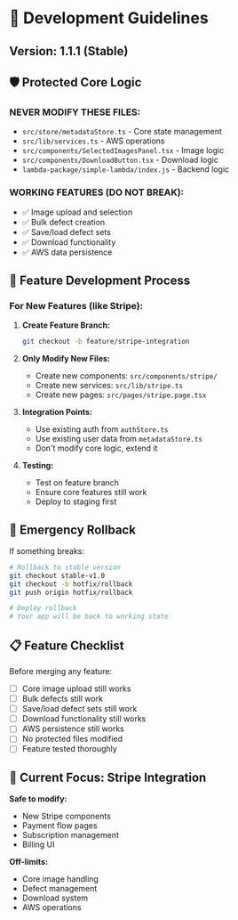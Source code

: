 # 🚀 Development Guidelines

## Version: 1.1.1 (Stable)

## 🛡️ Protected Core Logic

### **NEVER MODIFY THESE FILES:**

- `src/store/metadataStore.ts` - Core state management
- `src/lib/services.ts` - AWS operations
- `src/components/SelectedImagesPanel.tsx` - Image logic
- `src/components/DownloadButton.tsx` - Download logic
- `lambda-package/simple-lambda/index.js` - Backend logic

### **WORKING FEATURES (DO NOT BREAK):**

- ✅ Image upload and selection
- ✅ Bulk defect creation
- ✅ Save/load defect sets
- ✅ Download functionality
- ✅ AWS data persistence

## 🔄 Feature Development Process

### **For New Features (like Stripe):**

1. **Create Feature Branch:**

   ```bash
   git checkout -b feature/stripe-integration
   ```

2. **Only Modify New Files:**

   - Create new components: `src/components/stripe/`
   - Create new services: `src/lib/stripe.ts`
   - Create new pages: `src/pages/stripe.page.tsx`

3. **Integration Points:**

   - Use existing auth from `authStore.ts`
   - Use existing user data from `metadataStore.ts`
   - Don't modify core logic, extend it

4. **Testing:**

   - Test on feature branch
   - Ensure core features still work
   - Deploy to staging first

## 🚨 Emergency Rollback

If something breaks:

```bash
# Rollback to stable version
git checkout stable-v1.0
git checkout -b hotfix/rollback
git push origin hotfix/rollback

# Deploy rollback
# Your app will be back to working state
```

## 📋 Feature Checklist

Before merging any feature:

- [ ] Core image upload still works
- [ ] Bulk defects still work
- [ ] Save/load defect sets still work
- [ ] Download functionality still works
- [ ] AWS persistence still works
- [ ] No protected files modified
- [ ] Feature tested thoroughly

## 🎯 Current Focus: Stripe Integration

**Safe to modify:**

- New Stripe components
- Payment flow pages
- Subscription management
- Billing UI

**Off-limits:**

- Core image handling
- Defect management
- Download system
- AWS operations 